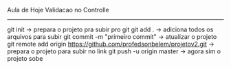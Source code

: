   
   Aula de Hoje 
   Validacao no Controlle
***************************


git init -> prepara o projeto pra subir pro git
git add . -> adiciona todos os arquivos para subir 
git commit -m "primeiro commit" -> atualizar o projeto
git remote add origin https://github.com/profedsonbelem/projetov2.git	-> prepara o projeto para subir no link
git push -u origin master -> agora sim o projeto sobe